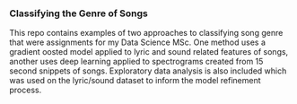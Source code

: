 ### Classifying the Genre of Songs

This repo contains examples of two approaches to classifying song genre that were assignments for my Data Science MSc. One method uses a gradient oosted model applied to lyric and sound related features of songs, another uses deep learning applied to spectrograms created from 15 second snippets of songs.
Exploratory data analysis is also included which was used on the lyric/sound dataset to inform the model refinement process.
